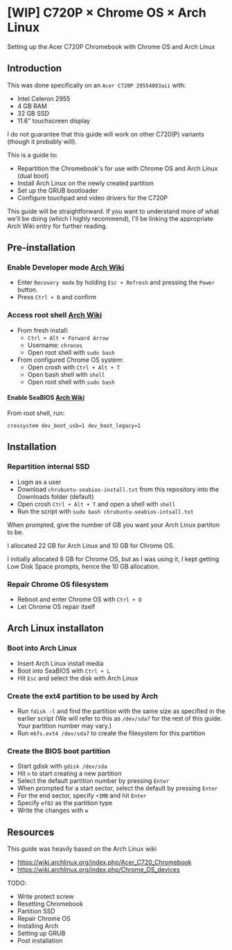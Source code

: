 # [WIP] C720P × Chrome OS × Arch Linux

Setting up the Acer C720P Chromebook with Chrome OS and Arch Linux

## Introduction

This was done specifically on an `Acer C720P 29554003aii` with:

- Intel Celeron 2955
- 4 GB RAM
- 32 GB SSD
- 11.6" touchscreen display

I do not guarantee that this guide will work on other C720(P) variants (though it probably will).

This is a guide to:

- Repartition the Chromebook's for use with Chrome OS and Arch Linux (dual boot)
- Install Arch Linux on the newly created partition
- Set up the GRUB bootloader
- Configure touchpad and video drivers for the C720P

This guide will be straightforward. If you want to understand more of what we'll be doing (which I highly recommend), I'll be linking the appropriate Arch Wiki entry for further reading.

## Pre-installation

### Enable Developer mode [Arch Wiki](https://wiki.archlinux.org/index.php/Chrome_OS_devices#Enabling_developer_mode)

- Enter `Recovery mode` by holding `Esc + Refresh` and pressing the `Power` button.
- Press `Ctrl + D` and confirm

### Access root shell [Arch Wiki](https://wiki.archlinux.org/index.php/Chrome_OS_devices#Accessing_the_superuser_shell)

- From fresh install:
  - `Ctrl + Alt + Forward Arrow`
  - Username: `chronos`
  - Open root shell with `sudo bash`
- From configured Chrome OS system:
  - Open crosh with `Ctrl + Alt + T`
  - Open bash shell with `shell`
  - Open root shell with `sudo bash`

#### Enable SeaBIOS [Arch Wiki](https://wiki.archlinux.org/index.php/Chrome_OS_devices#Enabling_SeaBIOS)

From root shell, run:

```
crossystem dev_boot_usb=1 dev_boot_legacy=1
```

## Installation

### Repartition internal SSD

- Login as a user
- Download `chrubuntu-seabios-install.txt` from this repository into the Downloads folder (default)
- Open crosh `Ctrl + Alt + T` and open a shell with `shell`
- Run the script with `sudo bash chrubuntu-seabios-intsall.txt`

When prompted, give the number of GB you want your Arch Linux partiton to be.

I allocated 22 GB for Arch Linux and 10 GB for Chrome OS.

I initially allocated 8 GB for Chrome OS, but as I was using it, I kept getting Low Disk Space prompts, hence the 10 GB allocation.

### Repair Chrome OS filesystem

- Reboot and enter Chrome OS with `Ctrl + D`
- Let Chrome OS repair itself

## Arch Linux installaton

### Boot into Arch Linux

- Insert Arch Linux install media
- Boot into SeaBIOS with `Ctrl + L`
- Hit `Esc` and select the disk with Arch Linux

### Create the ext4 partition to be used by Arch

- Run `fdisk -l` and find the partition with the same size as specified in the earlier script (We will refer to this as `/dev/sda7` for the rest of this guide. Your partition number may vary.)
- Run `mkfs.ext4 /dev/sda7` to create the filesystem for this partition

### Create the BIOS boot partition

- Start gdisk with `gdisk /dev/sda`
- Hit `n` to start creating a new partition
- Select the default partition number by pressing `Enter`
- When prompted for a start sector, select the default by pressing `Enter`
- For the end sector, specify `+1MB` and hit `Enter`
- Specify `ef02` as the partition type
- Write the changes with `w`

## Resources

This guide was heavily based on the Arch Linux wiki

- https://wiki.archlinux.org/index.php/Acer_C720_Chromebook
- https://wiki.archlinux.org/index.php/Chrome_OS_devices

TODO:
- Write protect screw
- Resetting Chromebook
- Partition SSD
- Repair Chrome OS
- Installing Arch
- Setting up GRUB
- Post installation
